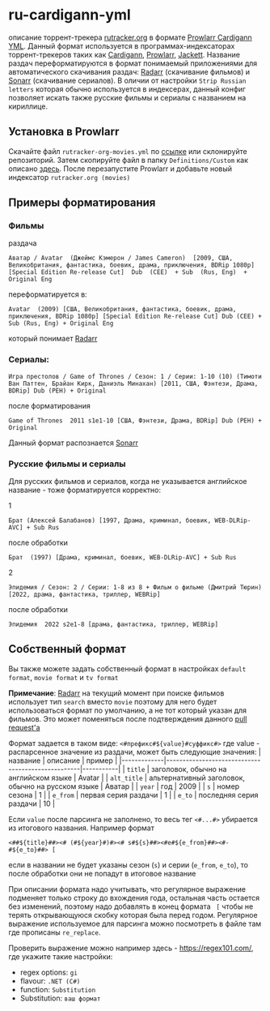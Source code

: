 # ru-cardigann-yml

описание торрент-трекера [rutracker.org](https://rutracker.org/) в формате [Prowlarr Cardigann YML](https://wiki.servarr.com/prowlarr/cardigann-yml-definition). Данный формат используется в программах-индексаторах торрент-трекеров таких как [Сardigann](https://github.com/cardigann/cardigann), [Prowlarr](https://github.com/Prowlarr/Prowlarr), [Jackett](https://github.com/Jackett/Jackett).
Название раздач переформатируются в формат понимаемый приложениями для автоматического скачивания раздач: [Radarr](https://github.com/Radarr/Radarr) (скачивание фильмов) и [Sonarr](https://github.com/Sonarr/Sonarr) (скачивание сериалов). В оличии от настройки `Strip Russian letters` которая обычно используется в индексерах, данный конфиг позволяет искать также русские фильмы и сериалы с названием на кириллице.

## Установка в Prowlarr

Скачайте файл `rutracker-org-movies.yml` по [ссылке](https://raw.githubusercontent.com/msergein/ru-cardigann-yml/main/rutracker-org-movies.yml) или склонируйте репозиторий. Затем скопируйте файл в папку `Definitions/Custom` как описано [здесь](https://wiki.servarr.com/prowlarr/indexers#adding-a-custom-yml-definition). После перезапустите Prowlarr и добавьте новый индексатор `rutracker.org (movies)`

## Примеры форматирования

### Фильмы

раздача

 `Аватар / Avatar  (Джеймс Кэмерон / James Cameron)  [2009, США, Великобритания, фантастика, боевик, драма, приключения, BDRip 1080p]  [Special Edition Re-release Cut]  Dub  (CEE)  + Sub  (Rus, Eng)  + Original Eng`
 
переформатируется в:

`Avatar  (2009) [США, Великобритания, фантастика, боевик, драма, приключения, BDRip 1080p] [Special Edition Re-release Cut] Dub (CEE) + Sub (Rus, Eng) + Original Eng`

который понимает [Radarr](https://github.com/Radarr/Radarr)

### Сериалы:

`Игра престолов / Game of Thrones / Сезон: 1 / Серии: 1-10 (10) (Тимоти Ван Паттен, Брайан Кирк, Даниэль Минахан) [2011, США, Фэнтези, Драма, BDRip] Dub (РЕН) + Original`

после форматирования

`Game of Thrones  2011 s1e1-10 [США, Фэнтези, Драма, BDRip] Dub (РЕН) + Original`

Данный формат распознается [Sonarr](https://github.com/Sonarr/Sonarr)

### Русские фильмы и сериалы

Для русских фильмов и сериалов, когда не указывается английское название - тоже форматируется корректно:

1

`Брат (Алексей Балабанов) [1997, Драма, криминал, боевик, WEB-DLRip-AVC] + Sub Rus`

после обработки

`Брат  (1997) [Драма, криминал, боевик, WEB-DLRip-AVC] + Sub Rus`

2

`Эпидемия / Сезон: 2 / Серии: 1-8 из 8 + Фильм о фильме (Дмитрий Тюрин) [2022, драма, фантастика, триллер, WEBRip]`

после обработки

`Эпидемия  2022 s2e1-8 [драма, фантастика, триллер, WEBRip]`

## Собственный формат

Вы также можете задать собственный формат в настройках `default format`, `movie format` и `tv format`

**Примечание**: [Radarr](https://github.com/Radarr/Radarr) на текущий момент при поиске фильмов использует тип `search` вместо `movie` поэтому для него будет использоваться формат по умолчанию, а не тот который указан для фильмов. Это может поменяться после подтверждения данного [pull request'а](https://github.com/Radarr/Radarr/pull/8172)

Формат задается в таком виде:
`<#префикс#${value}#суффикс#>`
где value - распарсенное значение из раздачи, может быть следующие значения:
| название    | описание                                          | пример    |
|-------------|---------------------------------------------------|-----------|
| `title`     | заголовок, обычно на английском языке             | Avatar    |
| `alt_title` | альтернативный заголовок, обычно на русском языке | Аватар    |
| `year`      | год                       						            | 2009      |
| `s`         | номер сезона 						                          | 1         |
| `e_from`    | первая серия раздачи                              | 1         |
| `e_to`      | последняя серия раздачи                           | 10        |

Если `value` после парсинга не заполнено, то весь тег `<#...#>` убирается из итогового названия. 
Например формат

`<##${title}##><# (#${year}#)#><# s#${s}##><#e#${e_from}##><#-#${e_to}##> [`

если в названии не будет указаны сезон (`s`) и серии (`e_from`, `e_to`), то после обработки они не попадут в итоговое название

При описании формата надо учитывать, что регулярное выражение подменяет только строку до вхождения года, остальная часть остается без изменений, поэтому надо добавлять в конец формата ` [` чтобы не терять открывающуюся скобку которая была перед годом.
Регулярное выражение используемое для парсинга можно посмотреть в файле там где прописаны `re_replace`. 

Проверить выражение можно например здесь - https://regex101.com/, где укажите такие настройки:

- regex options: `gi`
- flavour: `.NET (C#)`
- function: `Substitution`
- Substitution: `ваш формат`
